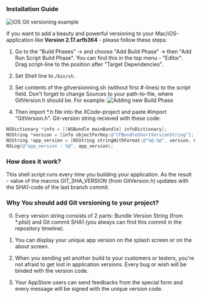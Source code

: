 ### Installation Guide

![iOS Git versioning example](https://raw.github.com/siggb/GitVersioningOnXCode/master/screenshot.PNG "iOS Git versioning example")

If you want to add a beauty and powerful versioning to your Mac/iOS-application like __Version 2.17.arfb364__ - please follow these steps:

1. Go to the "Build Phases" -> and choose "Add Build Phase" -> then "Add Run Script Build Phase". You can find this in the top menu - "Editor". Drag script-line to the position after "Target Dependencies".

2. Set Shell line to ```/bin/sh```.

3. Set contents of the gitversionning.sh (without first #-lines) to the script field. Don't forget to change Sources to your path-to-file, where GitVersion.h should be. For example: ![Adding new Build Phase](https://raw.githubusercontent.com/siggb/GitVersioningOnXCode/master/xcode_screenshot.png "Adding new Build Phase")

4. Then import *.h file into the XCode-project and paste #import "GitVersion.h". Git-version string recieved with these code:
```objective-c
NSDictionary *info = [[NSBundle mainBundle] infoDictionary];
NSString *version = [info objectForKey:@"CFBundleShortVersionString"];
NSString *app_version = [NSString stringWithFormat:@"%@.%@", version, GIT_SHA_VERSION];
NSLog(@"app_version : %@", app_version);
```

### How does it work?

This shell script runs every time you building your application. As the result - value of the macros GIT_SHA_VERSION (from GitVersion.h) updates with the SHA1-code of the last branch commit.

### Why You should add Git versioning to your project?

0. Every version string consists of 2 parts: Bundle Version String (from *.plist) and Git commit SHA1 (you always can find this commit in the repository timeline).

1. You can display your unique app version on the splash screen or on the about screen.

2. When you sending yet another build to your customers or testers, you're not afraid to get lost in application versions. Every bug or wish will be binded with the version code.

3. Your AppStore users can send feedbacks from the special form and every message will be signed with the unique version code.
